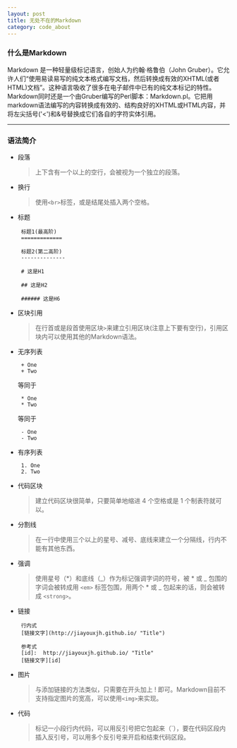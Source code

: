 ```yaml
---
layout: post
title: 无处不在的Markdown
category: code_about
---
```


### 什么是Markdown

Markdown 是一种轻量级标记语言，创始人为约翰·格鲁伯（John Gruber）。它允许人们“使用易读易写的纯文本格式编写文档，然后转换成有效的XHTML(或者HTML)文档”。这种语言吸收了很多在电子邮件中已有的纯文本标记的特性。Markdown同时还是一个由Gruber编写的Perl脚本：Markdown.pl。它把用markdown语法编写的内容转换成有效的、结构良好的XHTML或HTML内容，并将左尖括号('<')和&号替换成它们各自的字符实体引用。

---

### 语法简介

 + 段落

    > 上下含有一个以上的空行，会被视为一个独立的段落。

 + 换行

    > 使用`<br>`标签，或是结尾处插入两个空格。

 + 标题

        标题1(最高阶)
        =============

        标题2(第二高阶)
        --------------

        # 这是H1

        ## 这是H2

        ###### 这是H6

 + 区块引用

     > 在行首或是段首使用区块`>`来建立引用区块(注意上下要有空行)，引用区块内可以使用其他的Markdown语法。

 + 无序列表

        + One
        + Two

    等同于

        * One
        * Two

    等同于

        - One
        - Two

 + 有序列表

        1. One
        2. Two

 + 代码区块

     > 建立代码区块很简单，只要简单地缩进 4 个空格或是 1 个制表符就可以。

 + 分割线

    > 在一行中使用三个以上的星号、减号、底线来建立一个分隔线，行内不能有其他东西。

 + 强调
    > 使用星号（*）和底线（_）作为标记强调字词的符号，被 * 或 _ 包围的字词会被转成用 `<em>` 标签包围，用两个 * 或 _ 包起来的话，则会被转成 `<strong>`。

 + 链接

        行内式
        [链接文字](http://jiayouxjh.github.io/ "Title")

        参考式
        [id]:  http://jiayouxjh.github.io/ "Title"
        [链接文字][id]

 + 图片

    > 与添加链接的方法类似，只需要在开头加上 \! 即可。Markdown目前不支持指定图片的宽高，可以使用`<img>`来实现。

 + 代码

    > 标记一小段行内代码，可以用反引号把它包起来（\`），要在代码区段内插入反引号，可以用多个反引号来开启和结束代码区段。
